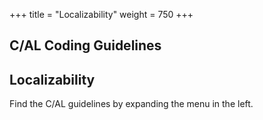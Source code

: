 +++
title = "Localizability"
weight = 750
+++
## C/AL Coding Guidelines

## **Localizability**

Find the C/AL guidelines by expanding the menu in the left.
